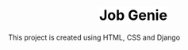 <div align="center"><h1>
 <mark style="background-color: white; color: black;" align="center"><b>Job Genie</b></mark></h1>
</div>


This project is created using HTML, CSS and Django

